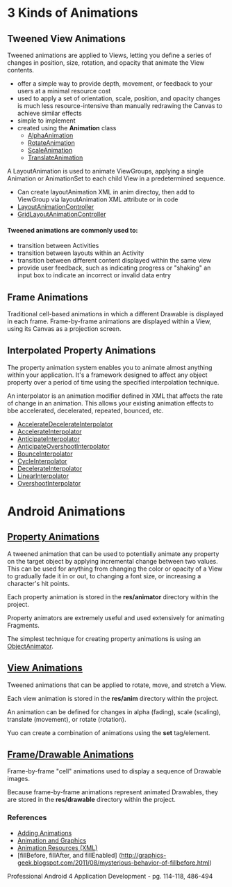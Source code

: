 # 3 Kinds of Animations #

## Tweened View Animations ##
Tweened animations are applied to Views, letting you define a series of changes in position,
size, rotation, and opacity that animate the View contents.

+ offer a simple way to provide depth, movement, or feedback to your users at a minimal resource cost
+ used to apply a set of orientation, scale, position, and opacity changes is much less
  resource-intensive than manually redrawing the Canvas to achieve similar effects
+ simple to implement
+ created using the **Animation** class
    - [AlphaAnimation](http://developer.android.com/reference/android/view/animation/AlphaAnimation.html)
    - [RotateAnimation](http://developer.android.com/reference/android/view/animation/RotateAnimation.html)
    - [ScaleAnimation](http://developer.android.com/reference/android/view/animation/ScaleAnimation.html)
    - [TranslateAnimation](http://developer.android.com/reference/android/view/animation/TranslateAnimation.html)

A LayoutAnimation is used to animate ViewGroups, applying a single Animation or AnimationSet to
each child View in a predetermined sequence.

+ Can create layoutAnimation XML in anim directoy, then add to ViewGroup via layoutAnimation XML attribute or in code
+ [LayoutAnimationController](http://developer.android.com/reference/android/view/animation/LayoutAnimationController.html)
+ [GridLayoutAnimationController](http://developer.android.com/reference/android/view/animation/GridLayoutAnimationController.html)

#### Tweened animations are commonly used to: ####
+ transition between Activities
+ transition between layouts within an Activity
+ transition between different content displayed within the same view
+ provide user feedback, such as indicating progress or "shaking" an input box to indicate an
  incorrect or invalid data entry

## Frame Animations ##
Traditional cell-based animations in which a different Drawable is displayed in each frame.
Frame-by-frame animations are displayed within a View, using its Canvas as a projection screen.

## Interpolated Property Animations ##
The property animation system enables you to animate almost anything within your application.
It's a framework designed to affect any object property over a period of time using the specified
interpolation technique.

An interpolator is an animation modifier defined in XML that affects the rate of change in an
animation. This allows your existing animation effects to bbe accelerated, decelerated, repeated,
bounced, etc.

+ [AccelerateDecelerateInterpolator](http://developer.android.com/reference/android/view/animation/AccelerateDecelerateInterpolator.html)
+ [AccelerateInterpolator](http://developer.android.com/reference/android/view/animation/AccelerateInterpolator.html)
+ [AnticipateInterpolator](http://developer.android.com/reference/android/view/animation/AnticipateInterpolator.html)
+ [AnticipateOvershootInterpolator](http://developer.android.com/reference/android/view/animation/AnticipateOvershootInterpolator.html)
+ [BounceInterpolator](http://developer.android.com/reference/android/view/animation/BounceInterpolator.html)
+ [CycleInterpolator](http://developer.android.com/reference/android/view/animation/CycleInterpolator.html)
+ [DecelerateInterpolator](http://developer.android.com/reference/android/view/animation/DecelerateInterpolator.html)
+ [LinearInterpolator](http://developer.android.com/reference/android/view/animation/LinearInterpolator.html)
+ [OvershootInterpolator](http://developer.android.com/reference/android/view/animation/OvershootInterpolator.html)

# Android Animations #

## [Property Animations](http://developer.android.com/guide/topics/graphics/prop-animation.html) ##
A tweened animation that can be used to potentially animate any property on the target object by
applying incremental change between two values. This can be used for anything from changing the
color or opacity of a View to gradually fade it in or out, to changing a font size, or increasing
a character's hit points.

Each property animation is stored in the **res/animator** directory within the project.

Property animators are extremely useful and used extensively for animating Fragments.

The simplest technique for creating property animations is using an
[ObjectAnimator](http://developer.android.com/reference/android/animation/ObjectAnimator.html).

## [View Animations](http://developer.android.com/guide/topics/graphics/view-animation.html) ##
Tweened animations that can be applied to rotate, move, and stretch a View.

Each view animation is stored in the **res/anim** directory within the project.

An animation can be defined for changes in alpha (fading), scale (scaling), translate (movement),
or rotate (rotation).

Yuo can create a combination of animations using the **set** tag/element.

## [Frame/Drawable Animations](http://developer.android.com/guide/topics/graphics/drawable-animation.html) ##
Frame-by-frame "cell" animations used to display a sequence of Drawable images.

Because frame-by-frame animations represent animated Drawables, they are stored in the
**res/drawable** directory within the project.

### References ###
+ [Adding Animations](http://developer.android.com/training/animation)
+ [Animation and Graphics](http://developer.android.com/guide/topics/graphics)
+ [Animation Resources (XML)](http://developer.android.com/guide/topics/resources/animation-resource.html)
+ [fillBefore, fillAfter, and fillEnabled] (http://graphics-geek.blogspot.com/2011/08/mysterious-behavior-of-fillbefore.html)

Professional Android 4 Application Development - pg. 114-118, 486-494